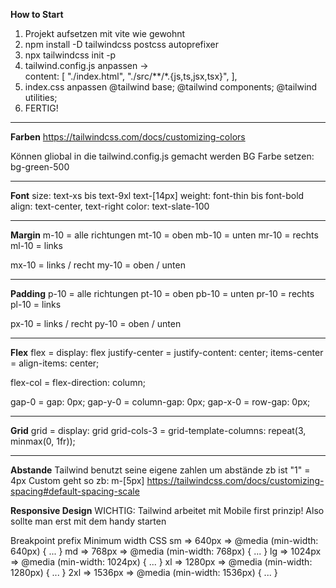 **How to Start**

1. Projekt aufsetzen mit vite wie gewohnt
2. npm install -D tailwindcss postcss autoprefixer
3. npx tailwindcss init -p
4. tailwind.config.js anpassen ->  
    content: [
   "./index.html",
   "./src/**/*.{js,ts,jsx,tsx}",
   ],
5. index.css anpassen
   @tailwind base;
   @tailwind components;
   @tailwind utilities;
6. FERTIG!

---

**Farben**
https://tailwindcss.com/docs/customizing-colors

Können gliobal in die tailwind.config.js gemacht werden
BG Farbe setzen: bg-green-500

---

**Font**
size: text-xs bis text-9xl text-[14px]
weight: font-thin bis font-bold
align: text-center, text-right
color: text-slate-100

---

**Margin**
m-10 = alle richtungen
mt-10 = oben
mb-10 = unten
mr-10 = rechts
ml-10 = links

mx-10 = links / recht
my-10 = oben / unten

---

**Padding**
p-10 = alle richtungen
pt-10 = oben
pb-10 = unten
pr-10 = rechts
pl-10 = links

px-10 = links / recht
py-10 = oben / unten

---

**Flex**
flex = display: flex
justify-center = justify-content: center;
items-center = align-items: center;

flex-col = flex-direction: column;

gap-0 = gap: 0px;
gap-y-0 = column-gap: 0px;
gap-x-0 = row-gap: 0px;

---

**Grid**
grid = display: grid
grid-cols-3 = grid-template-columns: repeat(3, minmax(0, 1fr));

---

**Abstande**
Tailwind benutzt seine eigene zahlen um abstände
zb ist "1" = 4px
Custom geht so zb: m-[5px]
https://tailwindcss.com/docs/customizing-spacing#default-spacing-scale

**Responsive Design**
WICHTIG: Tailwind arbeitet mit Mobile first prinzip! Also sollte man erst mit dem handy starten

Breakpoint prefix Minimum width CSS
sm => 640px => @media (min-width: 640px) { ... }
md => 768px => @media (min-width: 768px) { ... }
lg => 1024px => @media (min-width: 1024px) { ... }
xl => 1280px => @media (min-width: 1280px) { ... }
2xl => 1536px => @media (min-width: 1536px) { ... }
